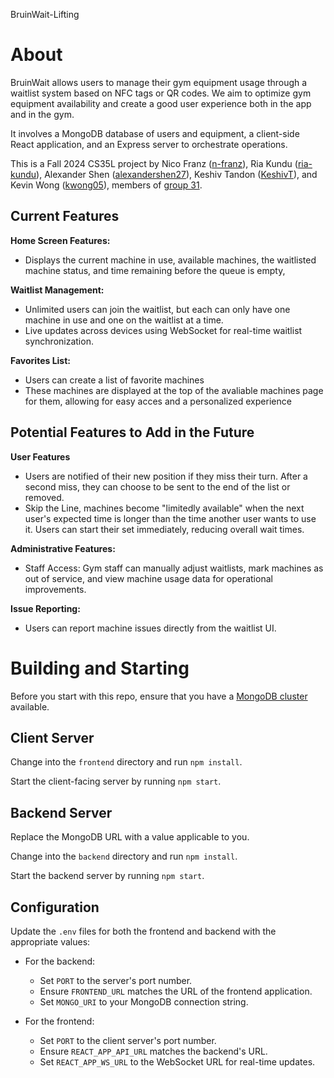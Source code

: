 BruinWait-Lifting
# About
BruinWait allows users to manage their gym equipment usage through a waitlist system based on NFC tags or QR codes. We aim to optimize gym equipment availability and create a good user experience both in the app and in the gym.

It involves a MongoDB database of users and equipment, a client-side React application, and an Express server to orchestrate operations.

This is a Fall 2024 CS35L project by Nico Franz ([n-franz](https://github.com/n-franz)), Ria Kundu ([ria-kundu](https://github.com/ria-kundu)), Alexander Shen ([alexandershen27](https://github.com/alexandershen27)), Keshiv Tandon ([KeshivT](https://github.com/KeshivT)), and Kevin Wong ([kwong05](https://github.com/kwong05)), members of [group 31](https://docs.google.com/spreadsheets/d/197j2UxHFPtvOMseaxZuWUV0CE0oJPkdMcMjlUsVwgwI/edit?gid=1172905667#gid=1172905667&range=B176:B181).

## Current Features
**Home Screen Features:**
- Displays the current machine in use, available machines, the waitlisted machine status, and time remaining before the queue is empty,

**Waitlist Management:**
- Unlimited users can join the waitlist, but each can only have one machine in use and one on the waitlist at a time.
- Live updates across devices using WebSocket for real-time waitlist synchronization.

**Favorites List:** 
- Users can create a list of favorite machines 
- These machines are displayed at the top of the avaliable machines page for them, allowing for easy acces and a personalized experience

## Potential Features to Add in the Future
**User Features**
- Users are notified of their new position if they miss their turn. After a second miss, they can choose to be sent to the end of the list or removed.
- Skip the Line, machines become "limitedly available" when the next user's expected time is longer than the time another user wants to use it. Users can start their set immediately, reducing overall wait times.

**Administrative Features:**
- Staff Access: Gym staff can manually adjust waitlists, mark machines as out of service, and view machine usage data for operational improvements.

**Issue Reporting:**
- Users can report machine issues directly from the waitlist UI.

# Building and Starting
Before you start with this repo, ensure that you have a [MongoDB cluster](https://www.mongodb.com/) available.

## Client Server
Change into the ```frontend``` directory and run ```npm install```.

Start the client-facing server by running
```npm start```.

## Backend Server
Replace the MongoDB URL with a value applicable to you.

Change into the ```backend``` directory and run ```npm install```.

Start the backend server by running
```npm start```.

## Configuration
Update the `.env` files for both the frontend and backend with the appropriate values:

- For the backend:
  - Set `PORT` to the server's port number.
  - Ensure `FRONTEND_URL` matches the URL of the frontend application.
  - Set `MONGO_URI` to your MongoDB connection string.

- For the frontend:
  - Set `PORT` to the client server's port number.
  - Ensure `REACT_APP_API_URL` matches the backend's URL.
  - Set `REACT_APP_WS_URL` to the WebSocket URL for real-time updates.